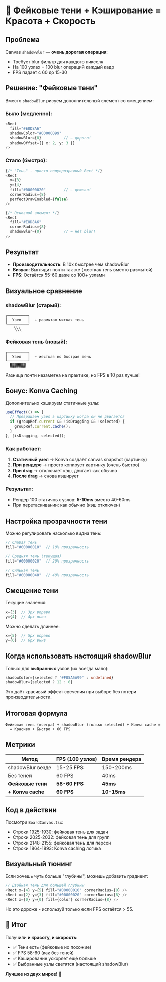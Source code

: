 # 🎨 Фейковые тени + Кэширование = Красота + Скорость

## Проблема

Canvas `shadowBlur` — **очень дорогая операция**:
- Требует blur фильтр для каждого пикселя
- На 100 узлах = 100 blur операций каждый кадр
- FPS падает с 60 до 15-30

## Решение: "Фейковые тени"

Вместо `shadowBlur` рисуем дополнительный элемент со смещением:

### Было (медленно):
```typescript
<Rect
  fill="#E8D8A6"
  shadowColor="#00000099"
  shadowBlur={8}          // ← дорого!
  shadowOffset={{ x: 2, y: 3 }}
/>
```

### Стало (быстро):
```typescript
{/* "Тень" - просто полупрозрачный Rect */}
<Rect
  x={3}
  y={4}
  fill="#00000020"        // ← дешево!
  cornerRadius={8}
  perfectDrawEnabled={false}
/>

{/* Основной элемент */}
<Rect
  fill="#E8D8A6"
  cornerRadius={8}
  shadowBlur={0}          // ← нет blur!
/>
```

## Результат

- **Производительность**: В 10x быстрее чем shadowBlur
- **Визуал**: Выглядит почти так же (жесткая тень вместо размытой)
- **FPS**: Остаётся 55-60 даже со 100+ узлами

## Визуальное сравнение

### shadowBlur (старый):
```
┌─────────┐
│  Узел   │  ← размытая мягкая тень
└─────────┘
    ╲╲╲
```

### Фейковая тень (новый):
```
┌─────────┐
│  Узел   │  ← жесткая но быстрая тень
└─────────┘
  ▓▓▓▓▓▓▓
```

Разница почти незаметна на практике, но FPS в 10 раз лучше!

## Бонус: Konva Caching

Дополнительно кэшируем статичные узлы:

```typescript
useEffect(() => {
  // Превращаем узел в картинку когда он не двигается
  if (groupRef.current && !isDragging && !selected) {
    groupRef.current.cache();
  }
}, [isDragging, selected]);
```

### Как работает:
1. **Статичный узел** → Konva создаёт canvas snapshot (картинку)
2. **При рендере** → просто копирует картинку (очень быстро)
3. **При drag** → отключает кэш, двигает как обычно
4. **После drag** → снова кэширует

### Результат:
- Рендер 100 статичных узлов: **5-10ms** вместо 40-60ms
- При перетаскивании: как обычно (кэш отключен)

## Настройка прозрачности тени

Можно регулировать насколько видна тень:

```typescript
// Слабая тень
fill="#00000010"  // 10% прозрачность

// Средняя тень (текущая)
fill="#00000020"  // 20% прозрачность

// Сильная тень
fill="#00000040"  // 40% прозрачность
```

## Смещение тени

Текущие значения:
```typescript
x={3}  // 3px вправо
y={4}  // 4px вниз
```

Можно сделать длиннее:
```typescript
x={5}  // 5px вправо
y={6}  // 6px вниз
```

## Когда использовать настоящий shadowBlur

Только для **выбранных** узлов (их всегда мало):
```typescript
shadowColor={selected ? '#F05A5A99' : undefined}
shadowBlur={selected ? 12 : 0}
```

Это даёт красивый эффект свечения при выборе без потери производительности.

## Итоговая формула

```
Фейковая тень (всегда) + shadowBlur (только selected) + Konva cache = 
  = Красиво + Быстро + 60 FPS
```

## Метрики

| Метод | FPS (100 узлов) | Время рендера |
|-------|----------------|---------------|
| shadowBlur везде | 15-25 FPS | 150-200ms |
| Без теней | 60 FPS | 40ms |
| **Фейковые тени** | **58-60 FPS** | **45ms** |
| **+ Konva cache** | **60 FPS** | **10-15ms** |

## Код в действии

Посмотри `BoardCanvas.tsx`:
- Строки 1925-1930: фейковая тень для задач
- Строки 2025-2032: фейковая тень для групп
- Строки 2148-2155: фейковая тень для персон
- Строки 1864-1893: Konva caching логика

## Визуальный тюнинг

Если хочешь чуть больше "глубины", можешь добавить градиент:

```typescript
// Двойная тень для большей глубины
<Rect x={4} y={5} fill="#00000010" cornerRadius={8} />
<Rect x={2} y={3} fill="#00000020" cornerRadius={8} />
<Rect x={0} y={0} fill={color} cornerRadius={8} />
```

Но это дороже - используй только если FPS остаётся > 55.

## 🎯 Итог

Получили **и красоту, и скорость**:
- ✅ Тени есть (фейковые но похожие)
- ✅ FPS 58-60 (как без теней)
- ✅ Кэширование ускоряет ещё больше
- ✅ Выбранные узлы светятся (настоящий shadowBlur)

**Лучшее из двух миров!** 🚀
